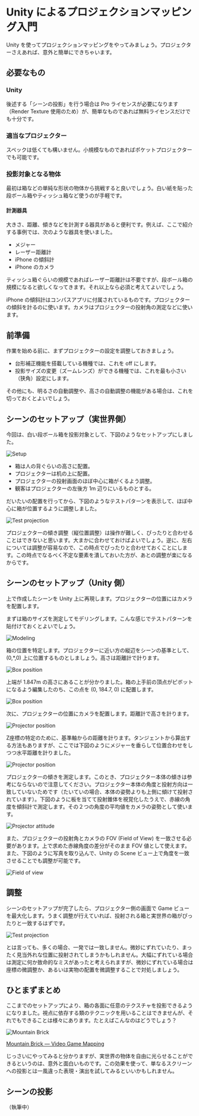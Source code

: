 Unity によるプロジェクションマッピング入門
==========================================

Unity を使ってプロジェクションマッピングをやってみましょう。プロジェクターさえあれば、意外と簡単にできちゃいます。

必要なもの
----------

### Unity

後述する「シーンの投影」を行う場合は Pro ライセンスが必要になります（Render Texture 使用のため）が、簡単なものであれば無料ライセンスだけでも十分です。

### 適当なプロジェクター

スペックは低くても構いません。小規模なものであればポケットプロジェクターでも可能です。

### 投影対象となる物体

最初は箱などの単純な形状の物体から挑戦すると良いでしょう。白い紙を貼った段ボール箱やティッシュ箱など使うのが手軽です。

#### 計測器具

大きさ、距離、傾きなどを計測する器具があると便利です。例えば、ここで紹介する事例では、次のような器具を使いました。

- メジャー
- レーザー距離計
- iPhone の傾斜計
- iPhone のカメラ

ティッシュ箱ぐらいの規模であればレーザー距離計は不要ですが、段ボール箱の規模になると欲しくなってきます。それ以上なら必須と考えてよいでしょう。

iPhone の傾斜計はコンパスアプリに付属されているものです。プロジェクターの傾斜を計るのに使います。カメラはプロジェクターの投射角の測定などに使います。

前準備
------

作業を始める前に、まずプロジェクターの設定を調整しておきましょう。

- 台形補正機能を搭載している機種では、これを off にします。
- 投影サイズの変更（ズームレンズ）ができる機種では、これを最も小さい（狭角）設定にします。

その他にも、明るさの自動調整や、高さの自動調整の機能がある場合は、これを切っておくとよいでしょう。

シーンのセットアップ（実世界側）
--------------------------------

今回は、白い段ボール箱を投影対象として、下図のようなセットアップにしました。

![Setup](https://github.com/keijiro/unity-pm-tutor/raw/gh-pages/images/fig1.jpg)

- 箱は人の背ぐらいの高さに配置。
- プロジェクターは机の上に配置。
- プロジェクターの投射画面のほぼ中心に箱がくるよう調整。
- 観客はプロジェクターの左後方 1m 辺りにいるものとする。

だいたいの配置を行ってから、下図のようなテストパターンを表示して、ほぼ中心に箱が位置するように調整しました。

![Test projection](https://github.com/keijiro/unity-pm-tutor/raw/gh-pages/images/fig2.jpg)

プロジェクターの傾き調整（縦位置調整）は操作が難しく、ぴったりと合わせることはできないと思います。大まかに合わせておけばよいでしょう。逆に、左右については調整が容易なので、この時点でぴったりと合わせておくことにします。この時点でなるべく不定な要素を潰しておいた方が、あとの調整が楽になるからです。

シーンのセットアップ（Unity 側）
--------------------------------

上で作成したシーンを Unity 上に再現します。プロジェクターの位置にはカメラを配置します。

まずは箱のサイズを測定してモデリングします。こんな感じでテストパターンを貼付けておくとよいでしょう。

![Modeling](https://github.com/keijiro/unity-pm-tutor/raw/gh-pages/images/fig3.png)

箱の位置を特定します。プロジェクターに近い方の縦辺をシーンの基準として、(0,*,0) 上に位置するものとしましょう。高さは距離計で計ります。

![Box position](https://github.com/keijiro/unity-pm-tutor/raw/gh-pages/images/fig4.jpg)

上端が 1.847m の高さにあることが分かりました。箱の上手前の頂点がピボットになるよう編集したのち、この点を (0, 184.7, 0) に配置します。

![Box position](https://github.com/keijiro/unity-pm-tutor/raw/gh-pages/images/fig5.png)

次に、プロジェクターの位置にカメラを配置します。距離計で高さを計ります。

![Projector position](https://github.com/keijiro/unity-pm-tutor/raw/gh-pages/images/fig6.jpg)

Z座標の特定のために、基準軸からの距離を計ります。タンジェントから算出する方法もありますが、ここでは下図のようにメジャーを垂らして位置合わせをしつつ水平距離を計りました。

![Projector position](https://github.com/keijiro/unity-pm-tutor/raw/gh-pages/images/fig7.jpg)

プロジェクターの傾きを測定します。このとき、プロジェクター本体の傾きは参考にならないので注意してください。プロジェクター本体の角度と投射方向は一致していないためです（たいていの場合、本体の姿勢よりも上側に傾けて投射されています）。下図のように板を当てて投射錐体を視覚化したうえで、赤線の角度を傾斜計で測定します。その２つの角度の平均値をカメラの姿勢として使います。

![Projector attitude](https://github.com/keijiro/unity-pm-tutor/raw/gh-pages/images/fig8.jpg)

また、プロジェクターの投射角とカメラの FOV (Field of View) を一致させる必要があります。上で求めた赤線角度の差分がそのまま FOV 値として使えます。また、下図のように写真を取り込んで、Unity の Scene ビュー上で角度を一致させることでも調整が可能です。

![Field of view](https://github.com/keijiro/unity-pm-tutor/raw/gh-pages/images/fig9.png)

調整
----

シーンのセットアップが完了したら、プロジェクター側の画面で Game ビューを最大化します。うまく調整が行えていれば、投射される箱と実世界の箱がぴったりと一致するはずです。

![Test projection](https://github.com/keijiro/unity-pm-tutor/raw/gh-pages/images/fig10.jpg)

とは言っても、多くの場合、一発では一致しません。微妙にずれていたり、まったく見当外れな位置に投射されてしまうかもしれません。大幅にずれている場合は測定に何か致命的なミスがあったと考えられますが、微妙にずれている場合は座標の微調整か、あるいは実物の配置を微調整することで対処しましょう。

ひとまずまとめ
--------------

ここまでのセットアップにより、箱の各面に任意のテクスチャを投影できるようになりました。視点に依存する類のテクニックを用いることはできませんが、それでもできることは様々にあります。たとえばこんなのはどうでしょう？

![Mountain Brick](https://github.com/keijiro/unity-pm-tutor/raw/gh-pages/images/fig11.jpg)

[Mountain Brick — Video Game Mapping](https://vimeo.com/71260089)

じっさいにやってみると分かりますが、実世界の物体を自由に光らせることができるというのは、意外と面白いものです。この効果を使って、単なるスクリーンへの投影とは一風違った表現・演出を試してみるといいかもしれません。

シーンの投影
------------

（執筆中）

